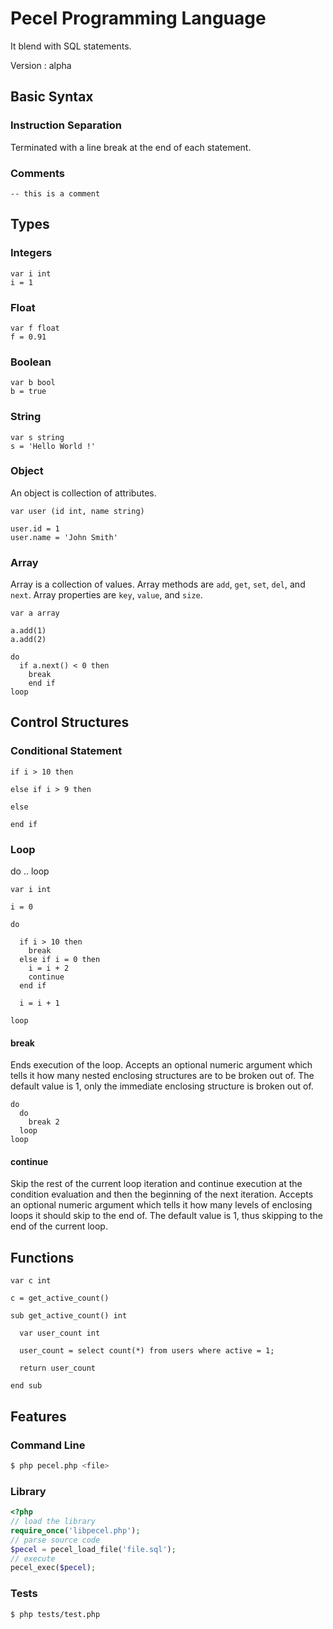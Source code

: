# Pecel Programming Language

It blend with SQL statements.

Version : alpha

## Basic Syntax

### Instruction Separation

Terminated with a line break at the end of each statement.

### Comments

```
-- this is a comment
```

## Types

### Integers

```
var i int
i = 1
```

### Float

```
var f float
f = 0.91
```

### Boolean

```
var b bool
b = true
```

### String

```
var s string
s = 'Hello World !'
```

### Object

An object is collection of attributes.

```
var user (id int, name string)

user.id = 1
user.name = 'John Smith'
```

### Array

Array is a collection of values.
Array methods are `add`, `get`, `set`, `del`, and `next`.
Array properties are `key`, `value`, and `size`.

```
var a array

a.add(1)
a.add(2)

do
  if a.next() < 0 then
    break
	end if
loop
```

## Control Structures

### Conditional Statement

```
if i > 10 then

else if i > 9 then

else

end if
```

### Loop

do .. loop

```
var i int

i = 0

do

  if i > 10 then
    break
  else if i = 0 then
    i = i + 2
    continue
  end if

  i = i + 1

loop
```

#### break

Ends execution of the loop. Accepts an optional numeric argument which tells it
how many nested enclosing structures are to be broken out of. The default value
is 1, only the immediate enclosing structure is broken out of.

```
do
  do
    break 2
  loop
loop
```

#### continue

Skip the rest of the current loop iteration and continue execution at the
condition evaluation and then the beginning of the next iteration. Accepts an
optional numeric argument which tells it how many levels of enclosing loops it
should skip to the end of. The default value is 1, thus skipping to the end of
the current loop.

## Functions

```
var c int

c = get_active_count()

sub get_active_count() int

  var user_count int

  user_count = select count(*) from users where active = 1;

  return user_count

end sub
```

## Features

### Command Line

```sh
$ php pecel.php <file>
```

### Library

```php
<?php
// load the library
require_once('libpecel.php');
// parse source code
$pecel = pecel_load_file('file.sql');
// execute
pecel_exec($pecel);
```

### Tests

```sh
$ php tests/test.php
```

